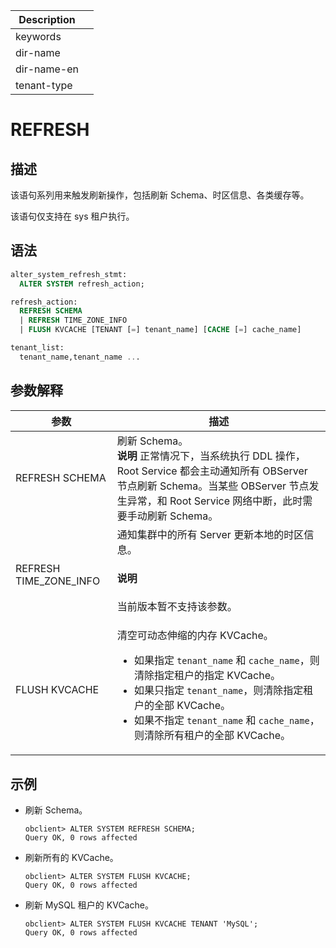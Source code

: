 | Description   |                 |
|---------------|-----------------|
| keywords      |                 |
| dir-name      |                 |
| dir-name-en   |                 |
| tenant-type   |                 |

# REFRESH

## 描述

该语句系列用来触发刷新操作，包括刷新 Schema、时区信息、各类缓存等。

该语句仅支持在 sys 租户执行。

## 语法

```sql
alter_system_refresh_stmt:
  ALTER SYSTEM refresh_action;

refresh_action:
  REFRESH SCHEMA
  | REFRESH TIME_ZONE_INFO
  | FLUSH KVCACHE [TENANT [=] tenant_name] [CACHE [=] cache_name]

tenant_list:
  tenant_name,tenant_name ...
```

## 参数解释

|         **参数**       |         **描述**          |
|------------------------|----------------------------|
| REFRESH SCHEMA         | 刷新 Schema。 <br>**说明**  正常情况下，当系统执行 DDL 操作，Root Service 都会主动通知所有 OBServer 节点刷新 Schema。当某些 OBServer 节点发生异常，和 Root Service 网络中断，此时需要手动刷新 Schema。    |
| REFRESH TIME_ZONE_INFO | 通知集群中的所有 Server 更新本地的时区信息。 <main id="notice" type='explain'><h4>说明</h4><p> 当前版本暂不支持该参数。</p></main>  |
| FLUSH KVCACHE          | 清空可动态伸缩的内存 KVCache。 <ul><li> 如果指定 `tenant_name` 和 `cache_name`，则清除指定租户的指定 KVCache。</li>   <li> 如果只指定 `tenant_name`，则清除指定租户的全部 KVCache。</li>   <li> 如果不指定 `tenant_name` 和 `cache_name`，则清除所有租户的全部 KVCache。</li></ul>    |

## 示例

* 刷新 Schema。

  ```shell
  obclient> ALTER SYSTEM REFRESH SCHEMA;
  Query OK, 0 rows affected
  ```

* 刷新所有的 KVCache。

  ```shell
  obclient> ALTER SYSTEM FLUSH KVCACHE;
  Query OK, 0 rows affected
  ```

* 刷新 MySQL 租户的 KVCache。

  ```shell
  obclient> ALTER SYSTEM FLUSH KVCACHE TENANT 'MySQL';
  Query OK, 0 rows affected
  ```
